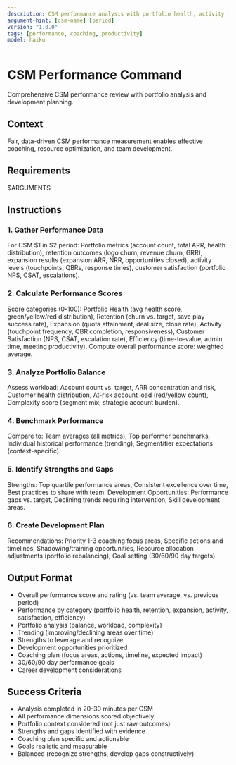 ```yaml
---
description: CSM performance analysis with portfolio health, activity metrics, outcomes, and coaching recommendations
argument-hint: [csm-name] [period]
version: "1.0.0"
tags: [performance, coaching, productivity]
model: haiku
---
```


# CSM Performance Command

Comprehensive CSM performance review with portfolio analysis and development planning.

## Context
Fair, data-driven CSM performance measurement enables effective coaching, resource optimization, and team development.

## Requirements
$ARGUMENTS

## Instructions

### 1. Gather Performance Data
For CSM $1 in $2 period: Portfolio metrics (account count, total ARR, health distribution), retention outcomes (logo churn, revenue churn, GRR), expansion results (expansion ARR, NRR, opportunities closed), activity levels (touchpoints, QBRs, response times), customer satisfaction (portfolio NPS, CSAT, escalations).

### 2. Calculate Performance Scores
Score categories (0-100): Portfolio Health (avg health score, green/yellow/red distribution), Retention (churn vs. target, save play success rate), Expansion (quota attainment, deal size, close rate), Activity (touchpoint frequency, QBR completion, responsiveness), Customer Satisfaction (NPS, CSAT, escalation rate), Efficiency (time-to-value, admin time, meeting productivity). Compute overall performance score: weighted average.

### 3. Analyze Portfolio Balance
Assess workload: Account count vs. target, ARR concentration and risk, Customer health distribution, At-risk account load (red/yellow count), Complexity score (segment mix, strategic account burden).

### 4. Benchmark Performance
Compare to: Team averages (all metrics), Top performer benchmarks, Individual historical performance (trending), Segment/tier expectations (context-specific).

### 5. Identify Strengths and Gaps
Strengths: Top quartile performance areas, Consistent excellence over time, Best practices to share with team. Development Opportunities: Performance gaps vs. target, Declining trends requiring intervention, Skill development areas.

### 6. Create Development Plan
Recommendations: Priority 1-3 coaching focus areas, Specific actions and timelines, Shadowing/training opportunities, Resource allocation adjustments (portfolio rebalancing), Goal setting (30/60/90 day targets).

## Output Format
- Overall performance score and rating (vs. team average, vs. previous period)
- Performance by category (portfolio health, retention, expansion, activity, satisfaction, efficiency)
- Portfolio analysis (balance, workload, complexity)
- Trending (improving/declining areas over time)
- Strengths to leverage and recognize
- Development opportunities prioritized
- Coaching plan (focus areas, actions, timeline, expected impact)
- 30/60/90 day performance goals
- Career development considerations

## Success Criteria
- Analysis completed in 20-30 minutes per CSM
- All performance dimensions scored objectively
- Portfolio context considered (not just raw outcomes)
- Strengths and gaps identified with evidence
- Coaching plan specific and actionable
- Goals realistic and measurable
- Balanced (recognize strengths, develop gaps constructively)
